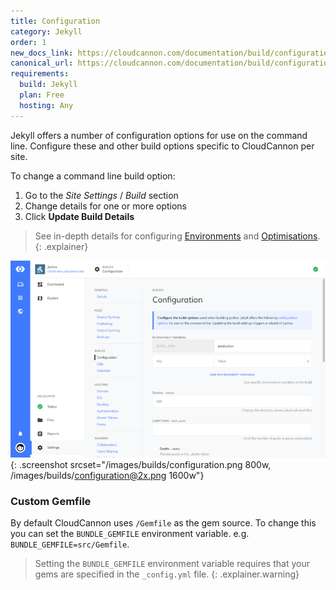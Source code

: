 ```yaml
---
title: Configuration
category: Jekyll
order: 1
new_docs_link: https://cloudcannon.com/documentation/build/configuration/
canonical_url: https://cloudcannon.com/documentation/build/configuration/
requirements:
  build: Jekyll
  plan: Free
  hosting: Any
---
```


Jekyll offers a number of configuration options for use on the command line. Configure these and other build options specific to CloudCannon per site.

To change a command line build option:

1. Go to the *Site Settings* / *Build* section
2. Change details for one or more options
3. Click **Update Build Details**

> See in-depth details for configuring [Environments](/builds/environments/) and [Optimisations](/builds/optimisations/).
{: .explainer}

![Site Settings Build Interface](/images/builds/configuration.png){: .screenshot srcset="/images/builds/configuration.png 800w, /images/builds/configuration@2x.png 1600w"}

### Custom Gemfile

By default CloudCannon uses `/Gemfile` as the gem source. To change this you can set the `BUNDLE_GEMFILE` environment variable. e.g. `BUNDLE_GEMFILE=src/Gemfile`.

> Setting the `BUNDLE_GEMFILE` environment variable requires that your gems are specified in the `_config.yml` file.
{: .explainer.warning}